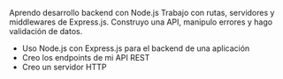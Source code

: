 Aprendo desarrollo backend con Node.js Trabajo con rutas, servidores y middlewares de Express.js. Construyo una API, manipulo errores y hago validación de datos.

* Uso Node.js con Express.js para el backend de una aplicación
* Creo los endpoints de mi API REST
* Creo un servidor HTTP
